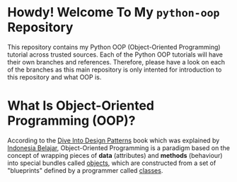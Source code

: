 # Howdy! Welcome To My `python-oop` Repository

This repository contains my Python OOP (Object-Oriented Programming) tutorial across trusted sources. Each of the Python OOP tutorials will have their own branches and references. Therefore, please have a look on each of the branches as this main repository is only intented for introduction to this repository and what OOP is.

# What Is Object-Oriented Programming (OOP)?

According to the [Dive Into Design Patterns](https://refactoring.guru/design-patterns/book#:~:text=The%20book%20Dive%20Into%20Design%20Patterns%20illustrates%2022,then%20solves%20it%20using%20one%20of%20the%20patterns.) book which was explained by [Indonesia Belajar](https://www.youtube.com/watch?v=_Ld8wMr4OZ4&list=PL2O3HdJI4voFoyU6YyuLBdrsBSZWWtbQt), Object-Oriented Programming is a paradigm based on the concept of wrapping pieces of **data** (attributes) and **methods** (behaviour) into special bundles called [objects](https://docs.python.org/3/glossary.html#term-object), which are constructed from a set of "blueprints" defined by a programmer called [classes](https://docs.python.org/3/glossary.html#term-class).
